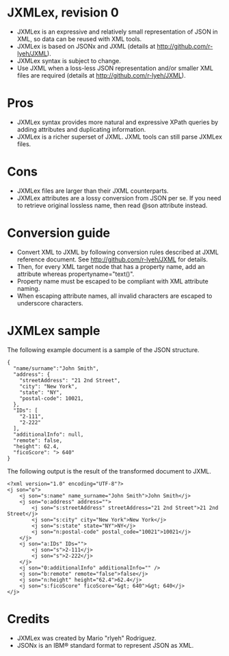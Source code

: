 JXMLex, revision 0
==================

- JXMLex is an expressive and relatively small representation of JSON in XML, so data can be reused with XML tools.
- JXMLex is based on JSONx and JXML (details at http://github.com/r-lyeh/JXML). 
- JXMLex syntax is subject to change.
- Use JXML when a loss-less JSON representation and/or smaller XML files are required (details at http://github.com/r-lyeh/JXML).

Pros
====
- JXMLex syntax provides more natural and expressive XPath queries by adding attributes and duplicating information.
- JXMLex is a richer superset of JXML. JXML tools can still parse JXMLex files.

Cons
====
- JXMLex files are larger than their JXML counterparts.
- JXMLex attributes are a lossy conversion from JSON per se. If you need to retrieve original lossless name, then read @son attribute instead.

Conversion guide
================

- Convert XML to JXML by following conversion rules described at JXML reference document. See http://github.com/r-lyeh/JXML for details.
- Then, for every XML target node that has a property name, add an attribute whereas propertyname="text()".
- Property name must be escaped to be compliant with XML attribute naming.
- When escaping attribute names, all invalid characters are escaped to underscore characters.

JXMLex sample
=============

The following example document is a sample of the JSON structure.

    {
      "name/surname":"John Smith",
      "address": {
        "streetAddress": "21 2nd Street",
        "city": "New York",
        "state": "NY",
        "postal-code": 10021,
      },
      "IDs": [
        "2-111",
        "2-222"
      ],
      "additionalInfo": null,
      "remote": false,
      "height": 62.4,
      "ficoScore": "> 640"
    }

The following output is the result of the transformed document to JXML.

    <?xml version="1.0" encoding="UTF-8"?>
    <j son="o">
        <j son="s:name" name_surname="John Smith">John Smith</j>
        <j son="o:address" address="">
            <j son="s:streetAddress" streetAddress="21 2nd Street">21 2nd Street</j>
            <j son="s:city" city="New York">New York</j>
            <j son="s:state" state="NY">NY</j>
            <j son="n:postal-code" postal_code="10021">10021</j>
        </j>
        <j son="a:IDs" IDs="">
            <j son="s">2-111</j>
            <j son="s">2-222</j>
        </j>
        <j son="0:additionalInfo" additionalInfo="" />
        <j son="b:remote" remote="false">false</j>
        <j son="n:height" height="62.4">62.4</j>
        <j son="s:ficoScore" ficoScore="&gt; 640">&gt; 640</j>
    </j>

Credits
=======

- JXMLex was created by Mario "rlyeh" Rodriguez.
- JSONx is an IBM® standard format to represent JSON as XML.
